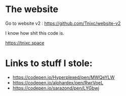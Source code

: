 # The website

Go to website v2 : https://github.com/Tnixc/website-v2

I know how shit this code is.

https://tnixc.space

# Links to stuff I stole:

- https://codepen.io/Hyperplexed/pen/MWQeYLW
- https://codepen.io/alphardex/pen/RwrVoeL
- https://codepen.io/sarazond/pen/LYGbwj
